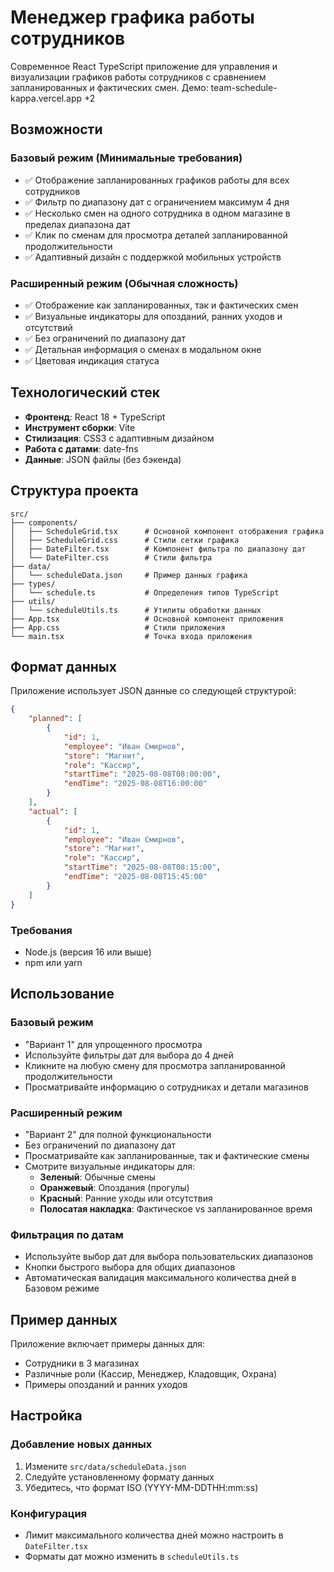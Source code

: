 # Менеджер графика работы сотрудников

Современное React TypeScript приложение для управления и визуализации графиков работы сотрудников с сравнением запланированных и фактических смен.
Демо: team-schedule-kappa.vercel.app
+2

## Возможности

### Базовый режим (Минимальные требования)

- ✅ Отображение запланированных графиков работы для всех сотрудников
- ✅ Фильтр по диапазону дат с ограничением максимум 4 дня
- ✅ Несколько смен на одного сотрудника в одном магазине в пределах диапазона дат
- ✅ Клик по сменам для просмотра деталей запланированной продолжительности
- ✅ Адаптивный дизайн с поддержкой мобильных устройств

### Расширенный режим (Обычная сложность)

- ✅ Отображение как запланированных, так и фактических смен
- ✅ Визуальные индикаторы для опозданий, ранних уходов и отсутствий
- ✅ Без ограничений по диапазону дат
- ✅ Детальная информация о сменах в модальном окне
- ✅ Цветовая индикация статуса

## Технологический стек

- **Фронтенд**: React 18 + TypeScript
- **Инструмент сборки**: Vite
- **Стилизация**: CSS3 с адаптивным дизайном
- **Работа с датами**: date-fns
- **Данные**: JSON файлы (без бэкенда)

## Структура проекта

```
src/
├── components/
│   ├── ScheduleGrid.tsx      # Основной компонент отображения графика
│   ├── ScheduleGrid.css      # Стили сетки графика
│   ├── DateFilter.tsx        # Компонент фильтра по диапазону дат
│   └── DateFilter.css        # Стили фильтра
├── data/
│   └── scheduleData.json     # Пример данных графика
├── types/
│   └── schedule.ts           # Определения типов TypeScript
├── utils/
│   └── scheduleUtils.ts      # Утилиты обработки данных
├── App.tsx                   # Основной компонент приложения
├── App.css                   # Стили приложения
└── main.tsx                  # Точка входа приложения
```

## Формат данных

Приложение использует JSON данные со следующей структурой:

```json
{
	"planned": [
		{
			"id": 1,
			"employee": "Иван Смирнов",
			"store": "Магнит",
			"role": "Кассир",
			"startTime": "2025-08-08T08:00:00",
			"endTime": "2025-08-08T16:00:00"
		}
	],
	"actual": [
		{
			"id": 1,
			"employee": "Иван Смирнов",
			"store": "Магнит",
			"role": "Кассир",
			"startTime": "2025-08-08T08:15:00",
			"endTime": "2025-08-08T15:45:00"
		}
	]
}
```

### Требования

- Node.js (версия 16 или выше)
- npm или yarn

## Использование

### Базовый режим

- "Вариант 1" для упрощенного просмотра
- Используйте фильтры дат для выбора до 4 дней
- Кликните на любую смену для просмотра запланированной продолжительности
- Просматривайте информацию о сотрудниках и детали магазинов

### Расширенный режим

- "Вариант 2" для полной функциональности
- Без ограничений по диапазону дат
- Просматривайте как запланированные, так и фактические смены
- Смотрите визуальные индикаторы для:
  - **Зеленый**: Обычные смены
  - **Оранжевый**: Опоздания (прогулы)
  - **Красный**: Ранние уходы или отсутствия
  - **Полосатая накладка**: Фактическое vs запланированное время

### Фильтрация по датам

- Используйте выбор дат для выбора пользовательских диапазонов
- Кнопки быстрого выбора для общих диапазонов
- Автоматическая валидация максимального количества дней в Базовом режиме

## Пример данных

Приложение включает примеры данных для:

- Сотрудники в 3 магазинах
- Различные роли (Кассир, Менеджер, Кладовщик, Охрана)
- Примеры опозданий и ранних уходов

## Настройка

### Добавление новых данных

1. Измените `src/data/scheduleData.json`
2. Следуйте установленному формату данных
3. Убедитесь, что формат ISO (YYYY-MM-DDTHH:mm:ss)

### Конфигурация

- Лимит максимального количества дней можно настроить в `DateFilter.tsx`
- Форматы дат можно изменить в `scheduleUtils.ts`
